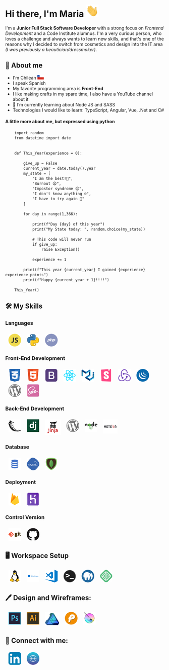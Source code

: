 # Hi there, I'm Maria <img src="https://github.com/cotebarrientos/cotebarrientos/blob/main/icons/hello_world.gif?raw=true" alt="greetings" width="40px" height="40px">

I'm a **Junior Full Stack Software Developer** with a strong focus on *Frontend Development* and a Code Institute alumnus. I'm a very curious person, who loves a challenge and always wants to learn new skills, and that's one of the reasons why I decided to switch from cosmetics and design into the IT area *(I was previously a beautician/dressmaker)*.

## 🙎 About me

- I'm Chilean <img src="https://github.com/cotebarrientos/cotebarrientos/blob/main/icons/Chile_flag.png?raw=true" alt="Chile"  width="20px">
- I speak Spanish
- My favorite programming area is **Front-End**
- I like making crafts in my spare time, I also have a YouTube channel about it
- 🌱 I’m currently learning about Node JS and SASS
- Technologies I would like to learn: TypeScript, Angular, Vue, .Net and C#

#### A little more about me, but expressed using python


        import random
        from datetime import date


        def This_Year(experience = 0):

            give_up = False
            current_year = date.today().year
            my_state = [
                "I am the best!💪",
                "Burnout 😫",
                "Impostor syndrome 😔",
                "I don't know anything ☹️",
                "I have to try again 😬"
            ]

            for day in range(1,366):

                print(f"Day {day} of this year")
                print("My State today: ", random.choice(my_state))

                # This code will never run
                if give_up:
                    raise Exception()

                experience += 1

            print(f"This year {current_year} I gained {experience} experience points")
            print(f"Happy {current_year + 1}!!!!")

        This_Year()

## 🛠️ My Skills

### Languages

<p align="left" style="margin-top:20px">
<img  alt="JavaScript" src="https://github.com/cotebarrientos/cotebarrientos/blob/main/icons/javascript.png?raw=true"  width="40px" style="vertical-align:top; margin:4px; padding-left:6px">
<img src="https://github.com/cotebarrientos/cotebarrientos/blob/main/icons/python.png?raw=true" alt="Python" width="40px" style="vertical-align:top; margin:4px; padding-left:6px">
<img src="https://github.com/cotebarrientos/cotebarrientos/blob/main/icons/php.png?raw=true" alt="PHP" height="40" style="vertical-align:top; margin:4px; padding-left:6px">
</p>

### Front-End Development

<p align="left" style="margin-top:20px">
<img alt="CSS3" src="https://github.com/cotebarrientos/cotebarrientos/blob/main/icons/css.png?raw=true"  width="40px" style="vertical-align:top; margin:4px; padding-left:6px">
<img alt="HTML5" src="https://github.com/cotebarrientos/cotebarrientos/blob/main/icons/html.png?raw=true" width="40px" style="vertical-align:top; margin:4px; padding-left:6px">
<img alt="Bootstrap" src="https://github.com/cotebarrientos/cotebarrientos/blob/main/icons/bootstrap.png?raw=true"  width="40px" style="vertical-align:top; margin:4px; padding-left:6px">
<img alt="React" src="https://github.com/cotebarrientos/cotebarrientos/blob/main/icons/reactjs.png?raw=true"  width="40px" style="vertical-align:top; margin:4px; padding-left:6px">
<img alt="Material UI" src="https://github.com/cotebarrientos/cotebarrientos/blob/main/icons/material_ui.png?raw=true"  width="40px" style="vertical-align:top; margin:4px; padding-left:6px">
<img alt="StoryBook" src="https://github.com/cotebarrientos/cotebarrientos/blob/main/icons/storybookpic.png?raw=true"  width="40px" style="vertical-align:top; margin:4px; padding-left:6px">
<img alt="Redux" src="https://github.com/cotebarrientos/cotebarrientos/blob/main/icons/reduxpic.png?raw=true"  width="40px" style="vertical-align:top; margin:4px; padding-left:6px">
<img alt="jQuery" src="https://github.com/cotebarrientos/cotebarrientos/blob/main/icons/jquery.png?raw=true"  width="40px" style="vertical-align:top; margin:4px; padding-left:6px">
<img alt="Wordpress" src="https://github.com/cotebarrientos/cotebarrientos/blob/main/icons/wordpress.png?raw=true"  width="40px" style="vertical-align:top; margin:4px; padding-left:6px">
<img alt="Sass" src="https://github.com/cotebarrientos/cotebarrientos/blob/main/icons/sass.png?raw=true"  width="40px" style="vertical-align:top; margin:4px; padding-left:6px">
</p>

### Back-End Development

<p align="left" style="margin-top:20px">
<img alt="Flask" src="https://github.com/cotebarrientos/cotebarrientos/blob/main/icons/flask.png?raw=true"  width="40px" style="vertical-align:top; margin:4px;padding-left:6px">
<img alt="Django" src="https://github.com/cotebarrientos/cotebarrientos/blob/main/icons/django.png?raw=true"  width="40px" style="vertical-align:top; margin:4px;padding-left:6px">
<img alt="Jinja" src="https://github.com/cotebarrientos/cotebarrientos/blob/main/icons/jinja.png?raw=true"  width="50px" style="vertical-align:top; margin:4px;padding-left:6px">
<img alt="Wordpress" src="https://github.com/cotebarrientos/cotebarrientos/blob/main/icons/wordpress.png?raw=true"  width="40px" style="vertical-align:top; margin:4px;padding-left:6px">
<img alt="Node" src="https://github.com/cotebarrientos/cotebarrientos/blob/main/icons/node.png?raw=true"  width="40px" style="vertical-align:top; margin:4px;padding-left:6px">
<img src="https://github.com/cotebarrientos/cotebarrientos/blob/main/icons/Meteor-logo.png?raw=true" alt="Meteor" width="45px"  style="vertical-align:top; margin:4px;padding-left:6px">
</p>

### Database

<p align="left" style="margin-top:20px">
<img alt="SQL" src="https://github.com/cotebarrientos/cotebarrientos/blob/main/icons/sql.png?raw=true"  width="40px" style="vertical-align:top; margin:4px; padding-left:6px">
<img alt="MySQL" src="https://github.com/cotebarrientos/cotebarrientos/blob/main/icons/my_sql.png?raw=true" width="40px" style="vertical-align:top; margin:4px; padding-left:6px">
<img  alt="MongoDB"  src="https://github.com/cotebarrientos/cotebarrientos/blob/main/icons/mongodb.png?raw=true"  width="40px" style="vertical-align:top; margin:4px; padding-left:6px">
</p>

### Deployment

<p align="left" style="margin-top:20px">
<img src="https://github.com/cotebarrientos/cotebarrientos/blob/main/icons/firebase.png?raw=true" alt="Firebase" height="40" style="vertical-align:top; margin:4px; padding-left:6px">
<img src="https://github.com/cotebarrientos/cotebarrientos/blob/main/icons/heroku.png?raw=true" alt="Heroku" height="40" style="vertical-align:top; margin:4px; padding-left:6px">
</p>

### Control Version

<p align="left" style="margin-top:20px">
<img alt="Git" src="https://github.com/cotebarrientos/cotebarrientos/blob/main/icons/git.png?raw=true"  width="40px" style="vertical-align:top; margin:4px; padding-left:6px">
<img alt="GitHub"  src="https://github.com/cotebarrientos/cotebarrientos/blob/main/icons/github.png?raw=true"  width="40px" style="vertical-align:top; margin:4px; padding-left:6px">
</p>

## 🖥️ Workspace Setup

<p align="left" style="margin-top:20px">
<img src="https://github.com/cotebarrientos/cotebarrientos/blob/main/icons/linux.png?raw=true" alt="Linux" height="40" style="vertical-align:top; margin:4px; padding-left:6px">
<img src="https://github.com/cotebarrientos/cotebarrientos/blob/main/icons/windows.png?raw=true" alt="Windows" height="40" style="vertical-align:top; margin:4px; padding-left:6px">
<img alt="Visual Studio Code" height="40" src="https://github.com/cotebarrientos/cotebarrientos/blob/main/icons/visual-studio-code.png?raw=true" style="vertical-align:top; margin:4px; padding-left:6px">
<img alt="Terminal"  src="https://github.com/cotebarrientos/cotebarrientos/blob/main/icons/terminal.png?raw=true"  width="40px" style="vertical-align:top; margin:4px; padding-left:6px">
<img alt="MAMP" height="40" src="https://github.com/cotebarrientos/cotebarrientos/blob/main/icons/MAMP.png?raw=true" style="vertical-align:top; margin:4px; padding-left:6px">
<img alt="Flywheel" height="40" src="https://github.com/cotebarrientos/cotebarrientos/blob/main/icons/Flywheel.png?raw=true" style="vertical-align:top; margin:4px; padding-left:6px">
</p>

## 🖊️ Design and Wireframes:

<p align="left" style="margin-top:20px">
<img src="https://github.com/cotebarrientos/cotebarrientos/blob/main/icons/photoshop.png?raw=true" alt="photoshop" width="40px" style="vertical-align:top; margin:4px; padding-left:6px">
<img src="https://github.com/cotebarrientos/cotebarrientos/blob/main/icons/illustrator.png?raw=true" alt="illustrator" width="40px" style="vertical-align:top; margin:4px; padding-left:6px">
<img src="https://github.com/cotebarrientos/cotebarrientos/blob/main/icons/affinity_designer.png?raw=true" alt="affinity designer" width="45px" style="vertical-align:top; margin:4px; padding-left:6px">
<img src="https://github.com/cotebarrientos/cotebarrientos/blob/main/icons/pen.jpg?raw=true" alt="pen" width="40px" style="vertical-align:top; margin:4px; padding-left:6px">
<img src="https://github.com/cotebarrientos/cotebarrientos/blob/main/icons/krita.png?raw=true" alt="krita" width="40px" style="vertical-align:top; margin:4px; padding-left:6px">
</p>

## 📧 Connect with me:

<p align="left" style="margin-top:20px">
<a href='https://www.linkedin.com/in/mjbarrientosv/' target='_blank'><img alt="cotebarrientos | LinkedIn" width="40px" src="https://github.com/cotebarrientos/cotebarrientos/blob/main/icons/linkedin.png?raw=true" style="vertical-align:top; margin:4px; padding-left:6px"></a>
<a href='https://cotebarrientos.github.io/my-portfolio/' target='_blank'><img alt="cotebarrientos | Portfolio" width="40px" src="https://github.com/cotebarrientos/cotebarrientos/blob/main/icons/web.png?raw=true" style="vertical-align:top; margin:4px; padding-left:6px"></a>
</p>
